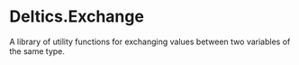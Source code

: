 # Deltics.Exchange

A library of utility functions for exchanging values between two variables of the same type.